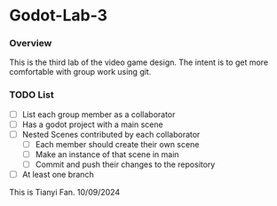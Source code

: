 # Godot-Lab-3

### Overview

This is the third lab of the video game design. The intent is to get more comfortable with group work using git. 

### TODO List

- [ ] List each group member as a collaborator
- [ ] Has a godot project with a main scene
- [ ] Nested Scenes contributed by each collaborator
  - [ ] Each member should create their own scene
  - [ ] Make an instance of that scene in main
  - [ ] Commit and push their changes to the repository
- [ ] At least one branch

This is Tianyi Fan. 10/09/2024
